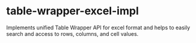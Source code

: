# table-wrapper-excel-impl
Implements unified Table Wrapper API for excel format and helps to easily search and access to rows, columns, and cell values. 
